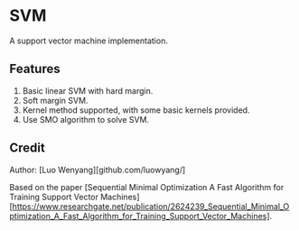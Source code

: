 # SVM
 A support vector machine implementation.

## Features

1. Basic linear SVM with hard margin.
2. Soft margin SVM.
3. Kernel method supported, with some basic kernels provided.
4. Use SMO algorithm to solve SVM.

## Credit

Author: [Luo Wenyang][github.com/luowyang/]

Based on the paper [Sequential Minimal Optimization A Fast Algorithm for Training Support Vector Machines][https://www.researchgate.net/publication/2624239_Sequential_Minimal_Optimization_A_Fast_Algorithm_for_Training_Support_Vector_Machines].